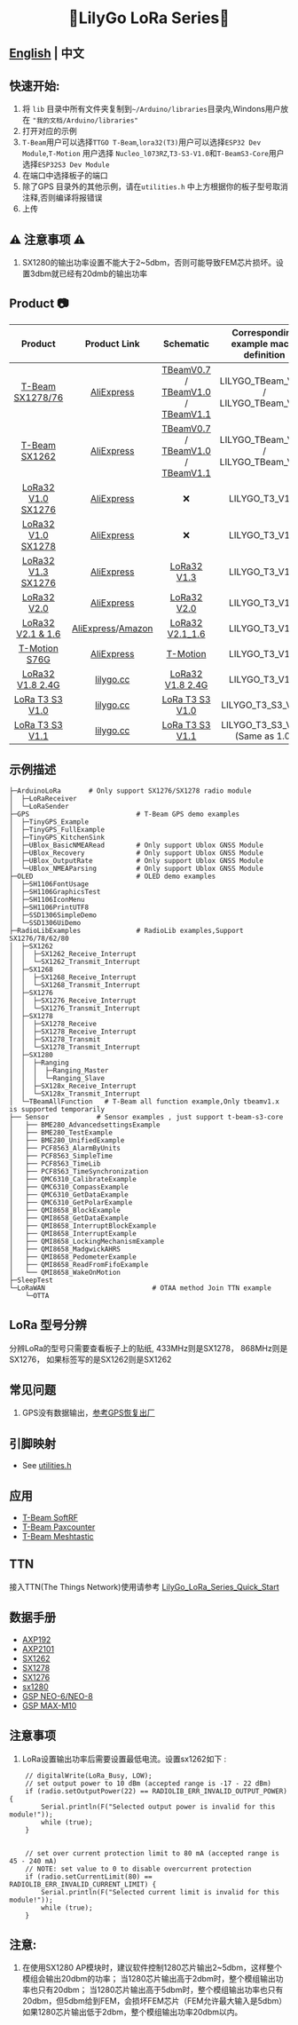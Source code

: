 <h1 align = "center">🌟LilyGo LoRa Series🌟</h1>

## **[English](./README.MD) | 中文**

## 快速开始:

1. 将 `lib` 目录中所有文件夹复制到`~/Arduino/libraries`目录内,Windons用户放在 `"我的文档/Arduino/libraries"`
2. 打开对应的示例
3. `T-Beam`用户可以选择`TTGO T-Beam`,`lora32(T3)`用户可以选择`ESP32 Dev Module`,`T-Motion` 用户选择 `Nucleo_l073RZ`,`T3-S3-V1.0`和`T-BeamS3-Core`用户选择`ESP32S3 Dev Module`
4. 在端口中选择板子的端口
5. 除了GPS 目录外的其他示例，请在`utilities.h` 中上方根据你的板子型号取消注释,否则编译将报错误
6. 上传

## ⚠ 注意事项 ⚠ 
1. SX1280的输出功率设置不能大于2~5dbm，否则可能导致FEM芯片损坏。设置3dbm就已经有20dmb的输出功率

## Product 📷

|          Product          |          Product Link           |                       Schematic                        | Corresponding example macro definition |
| :-----------------------: | :-----------------------------: | :----------------------------------------------------: | :------------------------------------: |
|  [T-Beam SX1278/76][1-4]  |         [AliExpress][1]         | [TBeamV0.7][1-1] / [TBeamV1.0][1-2] / [TBeamV1.1][1-3] | LILYGO_TBeam_V0_7 / LILYGO_TBeam_V1_X  |
|   [T-Beam SX1262][1-4]    |         [AliExpress][2]         | [TBeamV0.7][1-1] / [TBeamV1.0][1-2] / [TBeamV1.1][1-3] | LILYGO_TBeam_V0_7 / LILYGO_TBeam_V1_X  |
| [LoRa32 V1.0 SX1276][3-1] |         [AliExpress][3]         |                           ❌                            |             LILYGO_T3_V1_0             |
| [LoRa32 V1.0 SX1278][3-1] |         [AliExpress][4]         |                           ❌                            |             LILYGO_T3_V1_0             |
| [LoRa32 V1.3 SX1276][5-2] |         [AliExpress][5]         |                   [LoRa32 V1.3][5-1]                   |             LILYGO_T3_V1_3             |
|    [LoRa32 V2.0][6-2]     |         [AliExpress][6]         |                   [LoRa32 V2.0][6-1]                   |             LILYGO_T3_V1_3             |
| [LoRa32 V2.1 & 1.6][7-4]  | [AliExpress][7-1]/[Amazon][7-2] |                 [LoRa32 V2.1_1.6][7-3]                 |             LILYGO_T3_V1_6             |
|   [T-Motion S76G][8-2]    |         [AliExpress][8]         |                    [T-Motion][8-1]                     |             LILYGO_T3_V1_6             |
|  [LoRa32 V1.8 2.4G][9-2]  |         [lilygo.cc][9]          |                [LoRa32 V1.8 2.4G][9-1]                 |             LILYGO_T3_V1_8             |
|   [LoRa T3 S3 V1.0][10]   |         [lilygo.cc][10]         |                [LoRa T3 S3 V1.0][10-1]                 |           LILYGO_T3_S3_V1_0            |
|   [LoRa T3 S3 V1.1][11]   |         [lilygo.cc][11]         |                [LoRa T3 S3 V1.1][11-1]                 |    LILYGO_T3_S3_V1_0  (Same as 1.0)    |

[1]: https://pt.aliexpress.com/item/32967228739.html "T-Beam SX1278/76"
[1-1]: schematic/LilyGo_TBeam_V0.7.pdf
[1-2]: schematic/LilyGo_TBeam_V1.0.pdf
[1-3]: schematic/LilyGo_TBeam_V1.1.pdf
[1-4]: assets/image/t-beam_v1.1_pinmap.jpg
[2]: https://pt.aliexpress.com/item/4001287221970.html "T-Beam SX1262"
[3]: https://pt.aliexpress.com/item/32842155838.html "LoRa32 V1.0 SX1276"
[3-1]: assets/image/lora32_v1.0_pinmap.jpg
[4]: https://pt.aliexpress.com/item/32842155838.html "LoRa32 V1.0 SX1278"
[5]: https://pt.aliexpress.com/item/4000628100802.html "LoRa32 V1.3 SX1276"
[5-1]: schematic/T3_V1.3.pdf
[5-2]: assets/image/lora32_v1.3_pinmap.jpg
[6]: https://pt.aliexpress.com/item/32847443952.html "LoRa32 V2.0"
[6-1]: schematic/T3_V2.0.pdf
[6-2]: assets/image/lora32_v2.0_pinmap.jpg
[7-1]: https://pt.aliexpress.com/item/32872078587.html "AliExpress"
[7-2]: https://www.amazon.com/dp/B09SHRWVNB?ref=myi_title_dp "Amazon"
[7-3]: schematic/T3_V1.6.pdf
[7-4]: assets/image/lora32_v1.6.1_pinmap.jpg
[8]: https://www.aliexpress.com/item/4000571051141.html "T-Motion S76G"
[8-1]: schematic/T-Motion.pdf
[8-2]: assets/image/t-motion_v1.0_pinmap.jpg
[9]: https://www.lilygo.cc/products/lora-v1-8-esp32 "LoRa32 V1.8 2.4G"
[9-1]: schematic/T3_V1.8.pdf
[9-2]: assets/image/lora32_v1.8_pinmap.jpg
[10]: https://pt.aliexpress.com/item/1005004627139838.html "LoRa T3 S3 V1.0"
[10-1]: schematic/T3_S3_V1.0.pdf
[11]: NULL
[11-1]: schematic/T3_S3_V1.1.pdf

## 示例描述

```
├─ArduinoLoRa       # Only support SX1276/SX1278 radio module
│  ├─LoRaReceiver
│  └─LoRaSender
├─GPS                           # T-Beam GPS demo examples
│  ├─TinyGPS_Example
│  ├─TinyGPS_FullExample
│  ├─TinyGPS_KitchenSink
│  ├─UBlox_BasicNMEARead        # Only support Ublox GNSS Module 
│  ├─UBlox_Recovery             # Only support Ublox GNSS Module 
│  ├─UBlox_OutputRate           # Only support Ublox GNSS Module 
│  └─UBlox_NMEAParsing          # Only support Ublox GNSS Module 
├─OLED                          # OLED demo examples
│  ├─SH1106FontUsage
│  ├─SH1106GraphicsTest
│  ├─SH1106IconMenu
│  ├─SH1106PrintUTF8
│  ├─SSD1306SimpleDemo
│  └─SSD1306UiDemo
├─RadioLibExamples              # RadioLib examples,Support SX1276/78/62/80
│  ├─SX1262
│  │  ├─SX1262_Receive_Interrupt
│  │  └─SX1262_Transmit_Interrupt
│  ├─SX1268
│  │  ├─SX1268_Receive_Interrupt
│  │  └─SX1268_Transmit_Interrupt
│  ├─SX1276
│  │  ├─SX1276_Receive_Interrupt
│  │  └─SX1276_Transmit_Interrupt
│  ├─SX1278
│  │  ├─SX1278_Receive
│  │  ├─SX1278_Receive_Interrupt
│  │  ├─SX1278_Transmit
│  │  └─SX1278_Transmit_Interrupt
│  ├─SX1280
│  │  ├─Ranging
│  │  │  ├─Ranging_Master
│  │  │  └─Ranging_Slave
│  │  ├─SX128x_Receive_Interrupt
│  │  └─SX128x_Transmit_Interrupt
│  └─TBeamAllFunction   # T-Beam all function example,Only tbeamv1.x is supported temporarily
├── Sensor            # Sensor examples , just support t-beam-s3-core
│   ├── BME280_AdvancedsettingsExample
│   ├── BME280_TestExample
│   ├── BME280_UnifiedExample
│   ├── PCF8563_AlarmByUnits
│   ├── PCF8563_SimpleTime
│   ├── PCF8563_TimeLib
│   ├── PCF8563_TimeSynchronization
│   ├── QMC6310_CalibrateExample
│   ├── QMC6310_CompassExample
│   ├── QMC6310_GetDataExample
│   ├── QMC6310_GetPolarExample
│   ├── QMI8658_BlockExample
│   ├── QMI8658_GetDataExample
│   ├── QMI8658_InterruptBlockExample
│   ├── QMI8658_InterruptExample
│   ├── QMI8658_LockingMechanismExample
│   ├── QMI8658_MadgwickAHRS
│   ├── QMI8658_PedometerExample
│   ├── QMI8658_ReadFromFifoExample
│   └── QMI8658_WakeOnMotion
├─SleepTest
└─LoRaWAN                           # OTAA method Join TTN example
    └─OTTA

```

## LoRa 型号分辨

分辨LoRa的型号只需要查看板子上的贴纸,
433MHz则是SX1278，
868MHz则是SX1276，
如果标签写的是SX1262则是SX1262

## 常见问题

1. GPS没有数据输出，[参考GPS恢复出厂](firmware/NMEA_Reset/README.MD)


## 引脚映射

- See [utilities.h](examples/ArduinoLoRa/LoRaReceiver/utilities.h)

## 应用

- [T-Beam SoftRF](https://github.com/lyusupov/SoftRF)
- [T-Beam Paxcounter](https://github.com/cyberman54/ESP32-Paxcounter)
- [T-Beam Meshtastic](https://github.com/meshtastic/Meshtastic-device)

## TTN

接入TTN(The Things Network)使用请参考 [LilyGo_LoRa_Series_Quick_Start](./docs/zh/LilyGo_LoRa_Series_Quick_Start_On_TTN_zh.md)

## 数据手册

- [AXP192](http://www.x-powers.com/en.php/Info/product_detail/article_id/29)
- [AXP2101](./lib/XPowersLib/datasheet/AXP2101_Datasheet_V1.0_en.pdf)
- [SX1262](https://www.semtech.com/products/wireless-rf/lora-transceivers/sx1262)
- [SX1278](https://www.semtech.com/products/wireless-rf/lora-transceivers/sx1278)
- [SX1276](https://www.semtech.com/products/wireless-rf/lora-transceivers/sx1276)
- [sx1280](https://www.semtech.cn/products/wireless-rf/lora-connect/sx1280)
- [GSP NEO-6/NEO-8](https://www.u-blox.com/en/product/neo-6-series)
- [GSP MAX-M10](https://www.u-blox.com/zh/product/max-m10-series)



## 注意事项

1. LoRa设置输出功率后需要设置最低电流。设置sx1262如下 :

```
    // digitalWrite(LoRa_Busy, LOW);
    // set output power to 10 dBm (accepted range is -17 - 22 dBm)
    if (radio.setOutputPower(22) == RADIOLIB_ERR_INVALID_OUTPUT_POWER) {
        Serial.println(F("Selected output power is invalid for this module!"));
        while (true);
    }


    // set over current protection limit to 80 mA (accepted range is 45 - 240 mA)
    // NOTE: set value to 0 to disable overcurrent protection
    if (radio.setCurrentLimit(80) == RADIOLIB_ERR_INVALID_CURRENT_LIMIT) {
        Serial.println(F("Selected current limit is invalid for this module!"));
        while (true);
    }
```
## 注意:

1. 在使用SX1280 AP模块时，建议软件控制1280芯片输出2~5dbm，这样整个模组会输出20dbm的功率；
当1280芯片输出高于2dbm时，整个模组输出功率也只有20dbm；
当1280芯片输出高于5dbm时，整个模组输出功率也只有20dbm，但5dbm给到FEM，会损坏FEM芯片（FEM允许最大输入是5dbm）
如果1280芯片输出低于2dbm，整个模组输出功率20dbm以内。